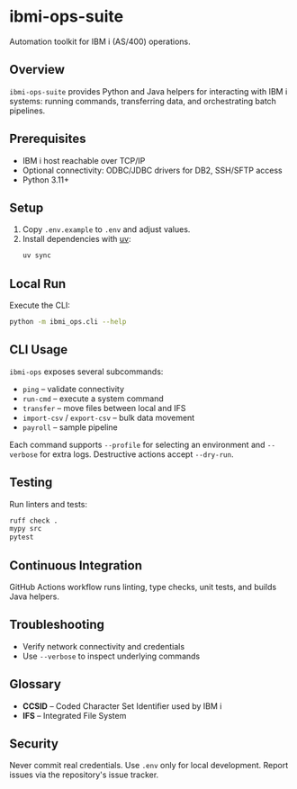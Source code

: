 # ibmi-ops-suite

Automation toolkit for IBM i (AS/400) operations.

## Overview
`ibmi-ops-suite` provides Python and Java helpers for interacting with IBM i systems: running commands, transferring data, and orchestrating batch pipelines.

## Prerequisites
- IBM i host reachable over TCP/IP
- Optional connectivity: ODBC/JDBC drivers for DB2, SSH/SFTP access
- Python 3.11+

## Setup
1. Copy `.env.example` to `.env` and adjust values.
2. Install dependencies with [uv](https://github.com/astral-sh/uv):
   ```bash
   uv sync
   ```

## Local Run
Execute the CLI:
```bash
python -m ibmi_ops.cli --help
```

## CLI Usage
`ibmi-ops` exposes several subcommands:
- `ping` – validate connectivity
- `run-cmd` – execute a system command
- `transfer` – move files between local and IFS
- `import-csv` / `export-csv` – bulk data movement
- `payroll` – sample pipeline

Each command supports `--profile` for selecting an environment and `--verbose` for extra logs. Destructive actions accept `--dry-run`.

## Testing
Run linters and tests:
```bash
ruff check .
mypy src
pytest
```

## Continuous Integration
GitHub Actions workflow runs linting, type checks, unit tests, and builds Java helpers.

## Troubleshooting
- Verify network connectivity and credentials
- Use `--verbose` to inspect underlying commands

## Glossary
- **CCSID** – Coded Character Set Identifier used by IBM i
- **IFS** – Integrated File System

## Security
Never commit real credentials. Use `.env` only for local development. Report issues via the repository's issue tracker.
